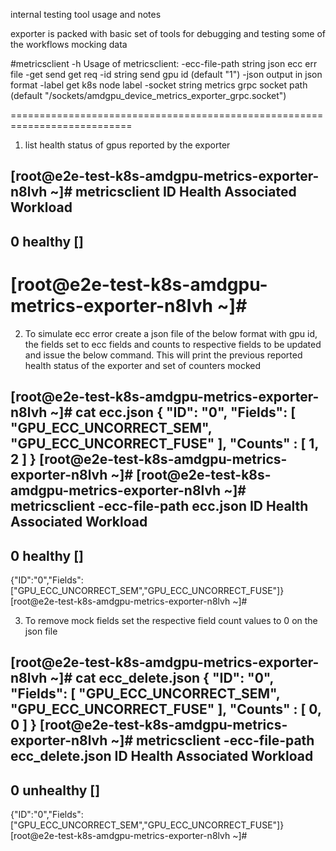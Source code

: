 internal testing tool usage and notes

exporter is packed with basic set of tools for debugging and testing some of
the workflows mocking data

#metricsclient -h
Usage of metricsclient:
  -ecc-file-path string
        json ecc err file
  -get
        send get req
  -id string
        send gpu id (default "1")
  -json
        output in json format
  -label
        get k8s node label
  -socket string
        metrics grpc socket path (default
        "/sockets/amdgpu_device_metrics_exporter_grpc.socket")

===========================================================================
1. list health status of gpus reported by the exporter

[root@e2e-test-k8s-amdgpu-metrics-exporter-n8lvh ~]# metricsclient
ID      Health  Associated Workload
------------------------------------------------
0       healthy []
------------------------------------------------
[root@e2e-test-k8s-amdgpu-metrics-exporter-n8lvh ~]#
===========================================================================

2. To simulate ecc error create a json file of the below format with gpu id, the
   fields set to ecc fields and counts to respective fields to be updated and issue the below command. 
  This will print the previous reported health status of the exporter and set of counters mocked

[root@e2e-test-k8s-amdgpu-metrics-exporter-n8lvh ~]# cat ecc.json
{
        "ID": "0",
        "Fields": [
                "GPU_ECC_UNCORRECT_SEM",
                "GPU_ECC_UNCORRECT_FUSE"
        ],
        "Counts" : [
                1, 2
        ]
}
[root@e2e-test-k8s-amdgpu-metrics-exporter-n8lvh ~]#
[root@e2e-test-k8s-amdgpu-metrics-exporter-n8lvh ~]# metricsclient -ecc-file-path ecc.json
ID      Health  Associated Workload
------------------------------------------------
0       healthy []
------------------------------------------------
{"ID":"0","Fields":["GPU_ECC_UNCORRECT_SEM","GPU_ECC_UNCORRECT_FUSE"]}
[root@e2e-test-k8s-amdgpu-metrics-exporter-n8lvh ~]#

3. To remove mock fields set the respective field count values to 0 on the json file

[root@e2e-test-k8s-amdgpu-metrics-exporter-n8lvh ~]# cat ecc_delete.json
{
        "ID": "0",
        "Fields": [
                "GPU_ECC_UNCORRECT_SEM",
                "GPU_ECC_UNCORRECT_FUSE"
        ],
        "Counts" : [
                0, 0
        ]
}
[root@e2e-test-k8s-amdgpu-metrics-exporter-n8lvh ~]# metricsclient -ecc-file-path ecc_delete.json
ID      Health  Associated Workload
------------------------------------------------
0       unhealthy       []
------------------------------------------------
{"ID":"0","Fields":["GPU_ECC_UNCORRECT_SEM","GPU_ECC_UNCORRECT_FUSE"]}
[root@e2e-test-k8s-amdgpu-metrics-exporter-n8lvh ~]#






